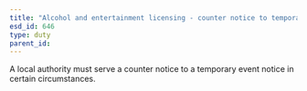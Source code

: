 ```yaml
---
title: "Alcohol and entertainment licensing - counter notice to temporary event notice"
esd_id: 646
type: duty
parent_id:  
---
```


A local authority must serve a counter notice to a temporary event notice in certain circumstances.

